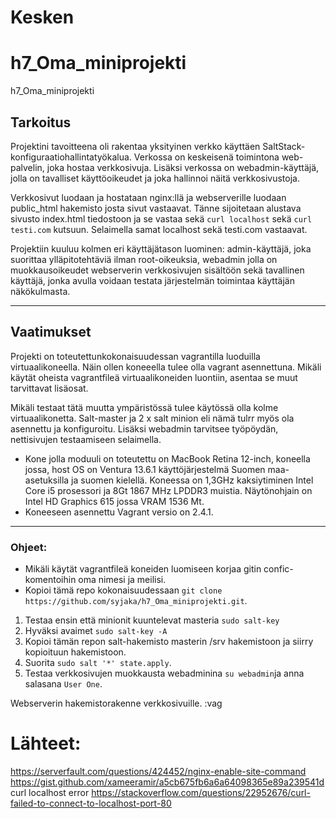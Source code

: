 # Kesken
# h7_Oma_miniprojekti
h7_Oma_miniprojekti

## Tarkoitus
Projektini tavoitteena oli rakentaa yksityinen verkko käyttäen SaltStack-konfiguraatiohallintatyökalua. Verkossa on keskeisenä toimintona web-palvelin, joka hostaa verkkosivuja. Lisäksi verkossa on webadmin-käyttäjä, jolla on tavalliset käyttöoikeudet ja joka hallinnoi näitä verkkosivustoja. 

Verkkosivut luodaan ja hostataan nginx:llä ja webserverille luodaan public_html hakemisto josta sivut vastaavat. Tänne sijoitetaan alustava sivusto index.html tiedostoon ja se vastaa sekä `curl localhost` sekä `curl testi.com` kutsuun. Selaimella samat localhost sekä testi.com vastaavat.

Projektiin kuuluu kolmen eri käyttäjätason luominen: admin-käyttäjä, joka suorittaa ylläpitotehtäviä ilman root-oikeuksia, webadmin jolla on muokkausoikeudet webserverin verkkosivujen sisältöön sekä tavallinen käyttäjä, jonka avulla voidaan testata järjestelmän toimintaa käyttäjän näkökulmasta. 

---

## Vaatimukset

Projekti on toteutettunkokonaisuudessan vagrantilla luoduilla virtuaalikoneella. Näin ollen koneeella tulee olla vagrant asennettuna.
Mikäli käytät oheista vagrantfileä virtuaalikoneiden luontiin, asentaa se muut tarvittavat lisäosat.

Mikäli testaat tätä muutta ympäristössä tulee käytössä olla kolme virtuaalikonetta. Salt-master ja 2 x salt minion eli nämä tulrr myös ola asennettu ja konfiguroitu. Lisäksi webadmin tarvitsee työpöydän, nettisivujen testaamiseen selaimella.

- Kone jolla moduuli on toteutettu on MacBook Retina 12-inch, koneella jossa, host OS on Ventura 13.6.1 käyttöjärjestelmä Suomen maa-asetuksilla ja suomen kielellä. Koneessa on 1,3GHz kaksiytiminen Intel Core i5 prosessori ja 8Gt 1867 MHz LPDDR3 muistia. Näytönohjain on Intel HD Graphics 615 jossa VRAM 1536 Mt.
- Koneeseen asennettu Vagrant versio on 2.4.1.

---

### Ohjeet:

- Mikäli käytät vagrantfileä koneiden luomiseen korjaa gitin confic-komentoihin oma nimesi ja meilisi.
- Kopioi tämä repo kokonaisuudessaan `git clone https://github.com/syjaka/h7_Oma_miniprojekti.git`.

1. Testaa ensin että minionit kuuntelevat masteria `sudo salt-key`
2. Hyväksi avaimet `sudo salt-key -A`
3. Kopioi tämän repon salt-hakemisto masterin /srv hakemistoon ja siirry kopioituun hakemistoon.
4. Suorita `sudo salt '*' state.apply`.
5. Testaa verkkosivujen muokkausta webadminina `su webadmin`ja anna salasana `User One`.

Webserverin hakemistorakenne verkkosivuille.
:vag

# Lähteet:
https://serverfault.com/questions/424452/nginx-enable-site-command 
https://gist.github.com/xameeramir/a5cb675fb6a6a64098365e89a239541d
curl localhost error https://stackoverflow.com/questions/22952676/curl-failed-to-connect-to-localhost-port-80

